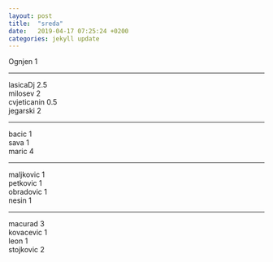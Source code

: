 ```yaml
---
layout: post
title:  "sreda"
date:   2019-04-17 07:25:24 +0200
categories: jekyll update
---
```


Ognjen 1  

*** 

lasicaDj 2.5  
milosev 2  
cvjeticanin 0.5  
jegarski 2  

*** 
  
bacic 1  
sava 1  
maric 4  
  
***

maljkovic 1  
petkovic 1  
obradovic 1  
nesin 1  
  
***
  
macurad 3  
kovacevic 1  
leon 1  
stojkovic 2  